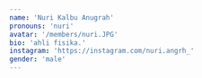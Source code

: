 ```yaml
---
name: 'Nuri Kalbu Anugrah'
pronouns: 'nuri'
avatar: '/members/nuri.JPG'
bio: 'ahli fisika.'
instagram: 'https://instagram.com/nuri.angrh_'
gender: 'male'
---
```

